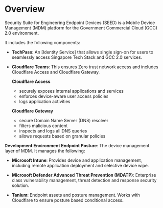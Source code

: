 # Overview

Security Suite for Engineering Endpoint Devices (SEED) is a Mobile Device Management (MDM) platform for the Government Commercial Cloud (GCC) 2.0 environment.  

It includes the following components:

- **TechPass**: An [Identity Service] that allows single sign-on for users to seamlessly access Singapore Tech Stack and GCC 2.0 services.

- **Cloudflare Teams**:  This ensures Zero trust network access and includes Cloudflare Access and Cloudflare Gateway.

  **Cloudflare Access**  
	- securely exposes internal applications and services
	- enforces device-aware user access policies
	- logs application activities

  **Cloudflare Gateway**
  - secure Domain Name Server (DNS) resolver
  - filters malicious content
  - inspects and logs all DNS queries
  - allows requests based on granular policies

**Development Environment Endpoint Posture**: The device management layer of MDM. It manages the following:

- **Microsoft Intune**: Provides device and application management, including remote application deployment and selective device wipe.

- **Microsoft Defender Advanced Threat Prevention (MDATP)**: Enterprise class vulnerability management, threat detection and response security solution.

- **Tanium**: Endpoint assets and posture management. Works with Cloudflare to ensure posture based conditional access.
